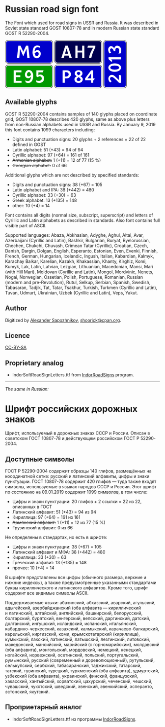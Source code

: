 Russian road sign font
======================

The Font which used for road signs in USSR and Russia.
It was described in Soviet state standard GOST 10807-78 and
in modern Russian state standard GOST R 52290-2004.

![Font sample](plates.png)

Available glyphs
----------------

GOST R 52290-2004 contains samples of 140 glyphs placed on coordinate grid,
GOST 10807-78 describes 420 glyphs, same as above plus letters from non-Russian
alphabets used in USSR and Russia.
By January 9, 2019 this font contains 1099 characters including:

* Digits and punctuation signs: 20 glyphs + 2 references = 22 of 22 defined in GOST
* Latin alphabet: 51 (+43) = 94 of 94
* Cyrillic alphabet: 97 (+64) = 161 of 161
* ~~Armenian alphabet:~~ 1 (+11) = 12 of 77 (15 %)
* ~~Georgian alphabet:~~ 0 of 66

Additional glyphs which are not described by specified standards:

* Digits and punctuation signs: 38 (+67) = 105
* Latin alphabet and IPA: 38 (+442) = 480
* Cyrillic alphabet: 33 (+30) = 63
* Greek alphabet: 13 (+135) = 148
* other: 10 (+4) = 14

Font contains all digits (normal size, subscript, superscript)
and letters of Cyrillic and Latin alphabets as described in standards.
Also font contains full visible part of ASCII.

Supported languages:
Abaza, Abkhasian, Adyghe, Aghul, Altai, Avar, Azerbaijani (Cyrillic and Latin),
Bashkir, Bulgarian, Buryat, Byelorussian, Chechen, Chukchi, Chuvash, Crimean
Tatar (Cyrillic), Croatian, Czech, Danish, Dargin, Dolgan, English, Esperanto,
Estonian, Even, Evenki, Finnish, French, German, Hungarian, Icelandic, Ingush,
Italian, Kabardian, Kalmyk, Karachay Balkar, Karelian, Kazakh, Khakassian,
Khanty, Kirghiz, Komi, Kumyk, Lak, Latin, Latvian, Lezgian, Lithuanian,
Macedonian, Mansi, Mari (with Hill Mari), Moldovan (Cyrillic and Latin),
Mongol, Mordvinic, Nenets, Nogai, Norwegian, Ossetian, Polish, Portuguese,
Romanian, Russian (modern and pre-Revolution), Rutul, Selkup, Serbian, Spanish,
Swedish, Tabasaran, Tadjik, Tat, Tatar, Tsakhur, Turkish, Turkmen (Cyrillic and
Latin), Tuvan, Udmurt, Ukrainian, Uzbek (Cyrillic and Latin), Veps, Yakut.

Author
------

Digitized by [Alexander Sapozhnikov](http://shoorick.ru/), <shoorick@cpan.org>.

Licence
-------

[CC-BY-SA](http://creativecommons.org/licenses/by-sa/3.0/)

Proprietary analog
------------------

* IndorSoftRoadSignLetters.ttf from
[IndorRoadSigns](http://www.indorsoft.ru/products/roadsigns/) program.

--------------------------------------------------
_The same in Russian:_

Шрифт российских дорожных знаков
================================

Шрифт, используемый в дорожных знаках СССР и России.
Описан в советском ГОСТ 10807-78 и действующем российском ГОСТ Р 52290-2004.

Доступные символы
----------------

ГОСТ Р 52290-2004 содержит образцы 140 глифов, размещённых на координатной
сетке: русский и латинский алфавиты, цифры и знаки пунктуации.
ГОСТ 10807-78 содержит 420 глифов — туда также входят символы, используемые в
языках народов СССР и России.
Этот шрифт по состоянию на 09.01.2019 содержит 1099 символов, в том числе:

* Цифры и знаки пунктуации: 20 глифов + 2 ссылки = 22 из 22, описанных в ГОСТ
* Латинский алфавит: 51 (+43) = 94 из 94
* Кириллица: 97 (+64) = 161 из 161
* ~~Армянский алфавит:~~ 1 (+11) = 12 из 77 (15 %)
* ~~Грузинский алфавит:~~ 0 из 66

Не определены в стандартах, но есть в шрифте:

* Цифры и знаки пунктуации: 38 (+67) = 105
* Латинский алфавит и МФА: 38 (+442) = 480
* Кириллица: 33 (+30) = 63
* Греческий алфавит: 13 (+135) = 148
* прочее: 10 (+4) = 14

В шрифте представлены все цифры (обычного размера, верхние и нижние индексы),
а также предусмотренные указанными стандартами буквы кириллического и латинского
алфавитов. Кроме того, шрифт содержит все видимые символы ASCII.

Поддерживаемые языки:
абазинский, абхазский, аварский, агульский, адыгейский, азербайджанский (оба
алфавита — кириллический и латинский), алтайский, английский, башкирский,
белорусский, болгарский, бурятский, венгерский, вепсский, даргинский, датский,
долганский, ингушский, исландский, испанский, итальянский,
кабардино-черкесский, казахский, калмыкский, карачаево-балкарский, карельский,
киргизский, коми, крымскотатарский (кириллица), кумыкский, лакский, латинский,
латышский, лезгинский, литовский, македонский, мансийский, марийский
(с горномарийским), молдавский (оба алфавита), монгольский, мордовский,
немецкий, ненецкий, ногайский, норвежский, осетинский, польский, португальский,
румынский, русский (современный и дореволюционный), рутульский, селькупский,
сербский, табасаранский, таджикский, татарский, татский, тувинский, турецкий,
туркменский (оба алфавита), удмуртский, узбекский (оба алфавита), украинский,
финский, французский, хакасский, хантыйский, хорватский, цахурский, чеченский,
чешский, чувашский, чукотский, шведский, эвенский, эвенкийский, эсперанто,
эстонский, якутский.

Проприетарный аналог
--------------------

* IndorSoftRoadSignLetters.ttf из программы
[IndorRoadSigns](http://www.indorsoft.ru/products/roadsigns/).
